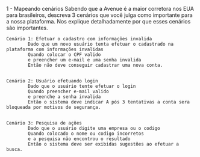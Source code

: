 1 - Mapeando cenários
Sabendo que a Avenue é a maior corretora nos EUA para brasileiros, descreva 3 cenários que
você julga como importante para a nossa plataforma. Nos explique detalhadamente por que
esses cenários são importantes.



    Cenário 1: Efetuar o cadastro com informações invalida
            Dado que um novo usuário tenta efetuar o cadastrado na plataforma com informações invalidas
            Quando colocar o CPF valido  
            e preencher um e-mail e uma senha invalida
            Então não deve conseguir cadastrar uma nova conta.

    
    Cenário 2: Usuário efetuando login
            Dado que o usuário tente efetuar o login
            Quando preencher e-mail valido
            e preenche a senha invalida
            Então o sistema deve indicar A pós 3 tentativas a conta sera bloqueada por motivos de segurança.


    Cenário 3: Pesquisa de ações
            Dado que o usuário digite uma empresa ou o codigo
            Quando colocado o nome ou codigo incorretos
            e a pesquisa não encontrou o resultado
            Então o sistema deve ser exibidas sugestões ao efetuar a busca.